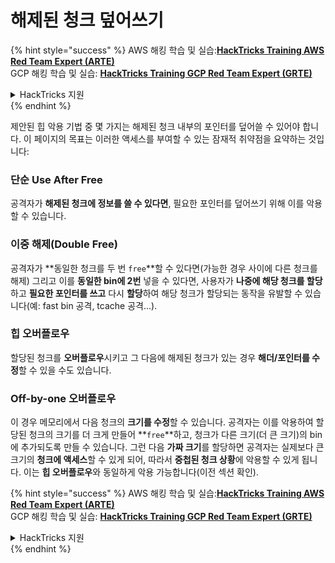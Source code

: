# 해제된 청크 덮어쓰기

{% hint style="success" %}
AWS 해킹 학습 및 실습:<img src="/.gitbook/assets/arte.png" alt="" data-size="line">[**HackTricks Training AWS Red Team Expert (ARTE)**](https://training.hacktricks.xyz/courses/arte)<img src="/.gitbook/assets/arte.png" alt="" data-size="line">\
GCP 해킹 학습 및 실습: <img src="/.gitbook/assets/grte.png" alt="" data-size="line">[**HackTricks Training GCP Red Team Expert (GRTE)**<img src="/.gitbook/assets/grte.png" alt="" data-size="line">](https://training.hacktricks.xyz/courses/grte)

<details>

<summary>HackTricks 지원</summary>

* [**구독 요금제**](https://github.com/sponsors/carlospolop)를 확인하세요!
* 💬 [**Discord 그룹**](https://discord.gg/hRep4RUj7f) 또는 [**텔레그램 그룹**](https://t.me/peass)에 **참여**하거나 **트위터** 🐦 [**@hacktricks\_live**](https://twitter.com/hacktricks\_live)**를 팔로우**하세요.
* 해킹 팁을 공유하려면 **HackTricks** 및 **HackTricks Cloud** 깃허브 저장소에 PR을 제출하세요.

</details>
{% endhint %}

제안된 힙 악용 기법 중 몇 가지는 해제된 청크 내부의 포인터를 덮어쓸 수 있어야 합니다. 이 페이지의 목표는 이러한 액세스를 부여할 수 있는 잠재적 취약점을 요약하는 것입니다:

### 단순 Use After Free

공격자가 **해제된 청크에 정보를 쓸 수 있다면**, 필요한 포인터를 덮어쓰기 위해 이를 악용할 수 있습니다.

### 이중 해제(Double Free)

공격자가 **동일한 청크를 두 번 `free`**할 수 있다면(가능한 경우 사이에 다른 청크를 해제) 그리고 이를 **동일한 bin에 2번** 넣을 수 있다면, 사용자가 **나중에 해당 청크를 할당**하고 **필요한 포인터를 쓰고** 다시 **할당**하여 해당 청크가 할당되는 동작을 유발할 수 있습니다(예: fast bin 공격, tcache 공격...).

### 힙 오버플로우

할당된 청크를 **오버플로우**시키고 그 다음에 해제된 청크가 있는 경우 **해더/포인터를 수정**할 수 있을 수도 있습니다.

### Off-by-one 오버플로우

이 경우 메모리에서 다음 청크의 **크기를 수정**할 수 있습니다. 공격자는 이를 악용하여 할당된 청크의 크기를 더 크게 만들어 **`free`**하고, 청크가 다른 크기(더 큰 크기)의 bin에 추가되도록 만들 수 있습니다. 그런 다음 **가짜 크기**를 할당하면 공격자는 실제보다 큰 크기의 **청크에 액세스**할 수 있게 되어, 따라서 **중첩된 청크 상황**에 악용할 수 있게 됩니다. 이는 **힙 오버플로우**와 동일하게 악용 가능합니다(이전 섹션 확인).

{% hint style="success" %}
AWS 해킹 학습 및 실습:<img src="/.gitbook/assets/arte.png" alt="" data-size="line">[**HackTricks Training AWS Red Team Expert (ARTE)**](https://training.hacktricks.xyz/courses/arte)<img src="/.gitbook/assets/arte.png" alt="" data-size="line">\
GCP 해킹 학습 및 실습: <img src="/.gitbook/assets/grte.png" alt="" data-size="line">[**HackTricks Training GCP Red Team Expert (GRTE)**<img src="/.gitbook/assets/grte.png" alt="" data-size="line">](https://training.hacktricks.xyz/courses/grte)

<details>

<summary>HackTricks 지원</summary>

* [**구독 요금제**](https://github.com/sponsors/carlospolop)를 확인하세요!
* 💬 [**Discord 그룹**](https://discord.gg/hRep4RUj7f) 또는 [**텔레그램 그룹**](https://t.me/peass)에 **참여**하거나 **트위터** 🐦 [**@hacktricks\_live**](https://twitter.com/hacktricks\_live)**를 팔로우**하세요.
* 해킹 팁을 공유하려면 **HackTricks** 및 **HackTricks Cloud** 깃허브 저장소에 PR을 제출하세요.

</details>
{% endhint %}
